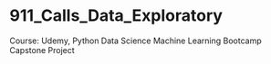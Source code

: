 # 911_Calls_Data_Exploratory
Course: Udemy, Python Data Science Machine Learning Bootcamp Capstone Project

